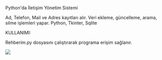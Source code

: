 Python'da İletişim Yönetim Sistemi

Ad, Telefon, Mail ve Adres kayıtları alır.
Veri ekleme, güncelleme, arama, silme işlemleri yapar.
Python, Tkinter, Sqlite

KULLANIMI:

Rehberim.py dosyasını çalıştırarak programa erişim sağlanır.

<img src="https://i.hizliresim.com/CoLAZN.png"/>
